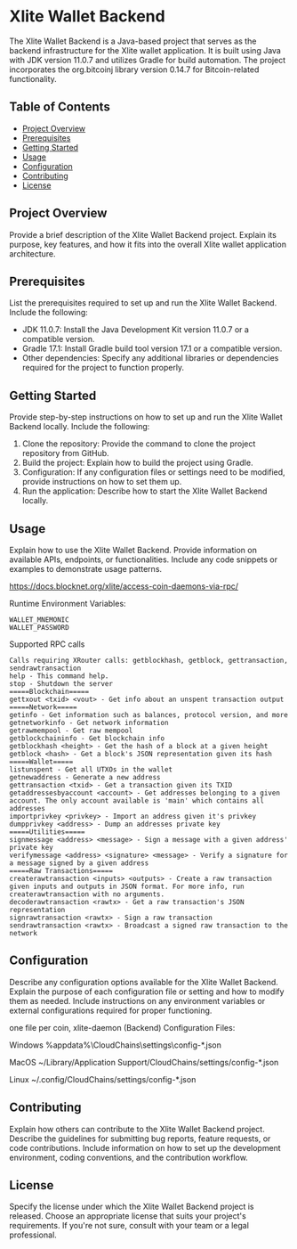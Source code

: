 # Xlite Wallet Backend

The Xlite Wallet Backend is a Java-based project that serves as the backend infrastructure for the Xlite wallet application. It is built using Java with JDK version 11.0.7 and utilizes Gradle for build automation. The project incorporates the org.bitcoinj library version 0.14.7 for Bitcoin-related functionality.

## Table of Contents

- [Project Overview](#project-overview)
- [Prerequisites](#prerequisites)
- [Getting Started](#getting-started)
- [Usage](#usage)
- [Configuration](#configuration)
- [Contributing](#contributing)
- [License](#license)

## Project Overview

Provide a brief description of the Xlite Wallet Backend project. Explain its purpose, key features, and how it fits into the overall Xlite wallet application architecture.

## Prerequisites

List the prerequisites required to set up and run the Xlite Wallet Backend. Include the following:

- JDK 11.0.7: Install the Java Development Kit version 11.0.7 or a compatible version.
- Gradle 17.1: Install Gradle build tool version 17.1 or a compatible version.
- Other dependencies: Specify any additional libraries or dependencies required for the project to function properly.

## Getting Started

Provide step-by-step instructions on how to set up and run the Xlite Wallet Backend locally. Include the following:

1. Clone the repository: Provide the command to clone the project repository from GitHub.
2. Build the project: Explain how to build the project using Gradle.
3. Configuration: If any configuration files or settings need to be modified, provide instructions on how to set them up.
4. Run the application: Describe how to start the Xlite Wallet Backend locally.

## Usage

Explain how to use the Xlite Wallet Backend. Provide information on available APIs, endpoints, or functionalities. Include any code snippets or examples to demonstrate usage patterns.

https://docs.blocknet.org/xlite/access-coin-daemons-via-rpc/

Runtime Environment Variables:
```
WALLET_MNEMONIC
WALLET_PASSWORD
```

Supported RPC calls
```
Calls requiring XRouter calls: getblockhash, getblock, gettransaction, sendrawtransaction
help - This command help.
stop - Shutdown the server
=====Blockchain=====
gettxout <txid> <vout> - Get info about an unspent transaction output
=====Network=====
getinfo - Get information such as balances, protocol version, and more
getnetworkinfo - Get network information
getrawmempool - Get raw mempool
getblockchaininfo - Get blockchain info
getblockhash <height> - Get the hash of a block at a given height
getblock <hash> - Get a block's JSON representation given its hash
=====Wallet=====
listunspent - Get all UTXOs in the wallet
getnewaddress - Generate a new address
gettransaction <txid> - Get a transaction given its TXID
getaddressesbyaccount <account> - Get addresses belonging to a given account. The only account available is 'main' which contains all addresses
importprivkey <privkey> - Import an address given it's privkey
dumpprivkey <address> - Dump an addresses private key
=====Utilities=====
signmessage <address> <message> - Sign a message with a given address' private key
verifymessage <address> <signature> <message> - Verify a signature for a message signed by a given address
=====Raw Transactions=====
createrawtransaction <inputs> <outputs> - Create a raw transaction given inputs and outputs in JSON format. For more info, run createrawtransaction with no arguments.
decoderawtransaction <rawtx> - Get a raw transaction's JSON representation
signrawtransaction <rawtx> - Sign a raw transaction
sendrawtransaction <rawtx> - Broadcast a signed raw transaction to the network
```

## Configuration

Describe any configuration options available for the Xlite Wallet Backend. Explain the purpose of each configuration file or setting and how to modify them as needed. Include instructions on any environment variables or external configurations required for proper functioning.

one file per coin,
xlite-daemon (Backend) Configuration Files:

Windows
%appdata%\CloudChains\settings\config-*.json

MacOS
~/Library/Application Support/CloudChains/settings/config-*.json

Linux
~/.config/CloudChains/settings/config-*.json

## Contributing


Explain how others can contribute to the Xlite Wallet Backend project. Describe the guidelines for submitting bug reports, feature requests, or code contributions. Include information on how to set up the development environment, coding conventions, and the contribution workflow.

## License

Specify the license under which the Xlite Wallet Backend project is released. Choose an appropriate license that suits your project's requirements. If you're not sure, consult with your team or a legal professional.

